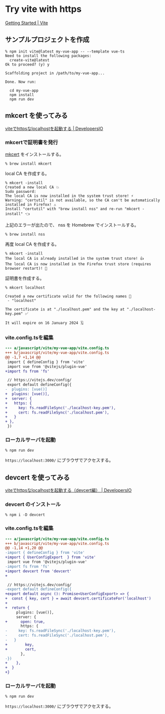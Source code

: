 # Try vite with https

[Getting Started | Vite](https://vitejs.dev/guide/#scaffolding-your-first-vite-project)



## サンプルプロジェクトを作成

```
% npm init vite@latest my-vue-app -- --template vue-ts
Need to install the following packages:
  create-vite@latest
Ok to proceed? (y) y

Scaffolding project in /path/to/my-vue-app...

Done. Now run:

  cd my-vue-app
  npm install
  npm run dev
```

## mkcert を使ってみる

[viteでhttpsなlocalhostを起動する | DevelopersIO](https://dev.classmethod.jp/articles/vite-https-localhost/)

### mkcertで証明書を発行

[mkcert](https://github.com/FiloSottile/mkcert) をインストールする。

```
% brew install mkcert
```

local CA を作成する。

```
% mkcert -install
Created a new local CA 💥
Sudo password:
The local CA is now installed in the system trust store! ⚡️
Warning: "certutil" is not available, so the CA can't be automatically installed in Firefox! ⚠️
Install "certutil" with "brew install nss" and re-run "mkcert -install" 👈 
```
上記のエラーが出たので、 nss を Homebrew でインストールする。

```
% brew install nss
```

再度 local CA を作成する。
```
% mkcert -install
The local CA is already installed in the system trust store! 👍
The local CA is now installed in the Firefox trust store (requires browser restart)! 🦊
```

証明書を作成する。
```
% mkcert localhost

Created a new certificate valid for the following names 📜
 - "localhost"

The certificate is at "./localhost.pem" and the key at "./localhost-key.pem" ✅

It will expire on 16 January 2024 🗓
```

### vite.config.tsを編集

```diff
--- a/javascript/vite/my-vue-app/vite.config.ts
+++ b/javascript/vite/my-vue-app/vite.config.ts
@@ -1,7 +1,14 @@
 import { defineConfig } from 'vite'
 import vue from '@vitejs/plugin-vue'
+import fs from 'fs'

 // https://vitejs.dev/config/
 export default defineConfig({
-  plugins: [vue()]
+  plugins: [vue()],
+  server: {
+   https: {
+     key: fs.readFileSync('./localhost-key.pem'),
+     cert: fs.readFileSync('./localhost.pem'),
+   }
+ },
 })
```

### ローカルサーバを起動

```
% npm run dev
```

`https://localhost:3000/` にブラウザでアクセスする。


## devcert を使ってみる

[viteでhttpsなlocalhostを起動する（devcert編） | DevelopersIO](https://dev.classmethod.jp/articles/vite-https-localhost-devcert/)

### devcert のインストール

```
% npm i -D devcert
```

### vite.config.tsを編集

```diff
--- a/javascript/vite/my-vue-app/vite.config.ts
+++ b/javascript/vite/my-vue-app/vite.config.ts
@@ -1,14 +1,20 @@
-import { defineConfig } from 'vite'
+import { UserConfigExport  } from 'vite'
 import vue from '@vitejs/plugin-vue'
-import fs from 'fs'
+import devcert from 'devcert'
+

 // https://vitejs.dev/config/
-export default defineConfig({
+export default async (): Promise<UserConfigExport> => {
+  const { key, cert } = await devcert.certificateFor('localhost')
+
+  return {
     plugins: [vue()],
     server: {
+      open: true,
       https: {
-     key: fs.readFileSync('./localhost-key.pem'),
-     cert: fs.readFileSync('./localhost.pem'),
-   }
+        key,
+        cert,
       },
-})
+    },
+  }
+}
```


### ローカルサーバを起動

```
% npm run dev
```

`https://localhost:3000/` にブラウザでアクセスする。
